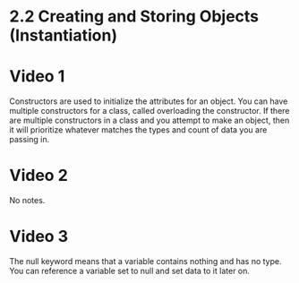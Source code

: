 # 2.2 Creating and Storing Objects (Instantiation)
# Video 1
Constructors are used to initialize the attributes for an object.
You can have multiple constructors for a class, called overloading the constructor.
If there are multiple constructors in a class and you attempt to make an object, then it will prioritize whatever matches the types and count of data you are passing in.
# Video 2
No notes.
# Video 3
The null keyword means that a variable contains nothing and has no type.
You can reference a variable set to null and set data to it later on.
